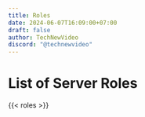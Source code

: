 ```yaml
---
title: Roles
date: 2024-06-07T16:09:00+07:00
draft: false
author: TechNewVideo
discord: "@technewvideo"
---
```

# List of Server Roles

{{< roles >}}